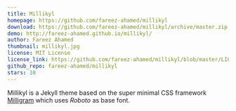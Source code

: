 ```yaml
---
title: Millikyl
homepage: https://github.com/fareez-ahamed/millikyl
download: https://github.com/fareez-ahamed/millikyl/archive/master.zip
demo: http://fareez-ahamed.github.io/millikyl/
author: Fareez Ahamed
thumbnail: millikyl.jpg
license: MIT License
license_link: https://github.com/fareez-ahamed/millikyl/blob/master/LICENSE.TXT
github_repo: fareez-ahamed/millikyl
stars: 10
---
```


Millikyl is a Jekyll theme based on the super minimal CSS framework
[Milligram](https://github.com/milligram/milligram) which uses *Roboto*
as base font.
